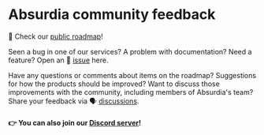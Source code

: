 # Absurdia community feedback

:rocket: Check our [public roadmap](https://github.com/orgs/absurdia/projects/5)!

Seen a bug in one of our services? A problem with documentation? Need a feature? Open an :bug: [issue](https://github.com/absurdia/community/issues) here. 

Have any questions or comments about items on the roadmap? Suggestions for how the products should be improved? Want to discuss those improvements with the community, including members of Absurdia's team? Share your feedback via :speaking_head: [discussions](https://github.com/absurdia/community/discussions).

#### :point_right: You can also join our [Discord server](https://discord.gg/SGsKFbf5xr)!
